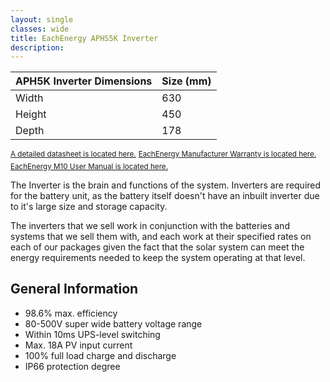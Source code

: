```yaml
---
layout: single
classes: wide
title: EachEnergy APHS5K Inverter
description: 
---
```


| APH5K Inverter Dimensions<sup></sup> | Size (mm) |
| ------------------------------------ | --------- |
| Width                                | 630       |
| Height                               | 450       |
| Depth                                | 178       |

<sup>[A detailed datasheet is located here.](https://www.eachenergyitalia.it/wp-content/uploads/2024/03/APHS3-8-H4.pdf)</sup>
<sup>[EachEnergy Manufacturer Warranty is located here.](https://download.website.xin/contents/sitefiles3606/18030953/files/153642..pdf?response-content-disposition=inline%3Bfilename%3DWarranty%2Band%2BService%2BTerms%2Band%2BConditions.pdf&auth_key=1761811542-ba5024afd09c49df86f47652380797a1-0-796650003dbd9d541cd2a96ea5243a04)</sup>
<sup>[EachEnergy M10 User Manual is located here.](https://download.website.xin/contents/sitefiles3606/18030953/files/155470..pdf?response-content-disposition=inline%3Bfilename%3DM10_User%2BManual_EN.pdf&auth_key=1761811586-aa7f9275c81d4f6eb34827d0d1674cb8-0-282908fef831ed1a59fdc4673ff382bd)</sup>

The Inverter is the brain and functions of the system. Inverters are required for the battery unit, as the battery itself doesn't have an inbuilt inverter due to it's large size and storage capacity.

The inverters that we sell work in conjunction with the batteries and systems that we sell them with, and each work at their specified rates on each of our packages given the fact that the solar system can meet the energy requirements needed to keep the system operating at that level.

## General Information

- 98.6% max. efficiency
- 80-500V super wide battery voltage range
- Within 10ms UPS-level switching
- Max. 18A PV input current
- 100% full load charge and discharge
- IP66 protection degree